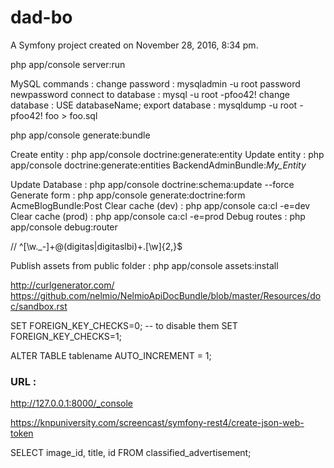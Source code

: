 dad-bo
======

A Symfony project created on November 28, 2016, 8:34 pm.


php app/console server:run


MySQL commands :
change password : mysqladmin -u root password newpassword
connect to database : mysql -u root -pfoo42!
change database : USE databaseName;
export database : mysqldump -u root -pfoo42! foo > foo.sql

php app/console generate:bundle

Create entity : php app/console doctrine:generate:entity
Update entity : php app/console doctrine:generate:entities BackendAdminBundle:_My_Entity_

Update Database : php app/console doctrine:schema:update --force
Generate form : php app/console generate:doctrine:form AcmeBlogBundle:Post
Clear cache (dev) : php app/console ca:cl -e=dev
Clear cache (prod) : php app/console ca:cl -e=prod
Debug routes : php app/console debug:router

// ^[\w._-]+@(digitas|digitaslbi)+\.[\w]{2,}$

Publish assets from public folder : php app/console assets:install


http://curlgenerator.com/
https://github.com/nelmio/NelmioApiDocBundle/blob/master/Resources/doc/sandbox.rst


SET FOREIGN_KEY_CHECKS=0; -- to disable them
SET FOREIGN_KEY_CHECKS=1;

ALTER TABLE tablename AUTO_INCREMENT = 1;

### URL :

http://127.0.0.1:8000/_console

https://knpuniversity.com/screencast/symfony-rest4/create-json-web-token


 SELECT image_id, title, id FROM classified_advertisement;